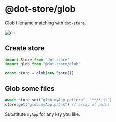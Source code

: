 # @dot-store/glob

Glob filename matching with `dot-store`.

![cli](https://gifer.com/i/68UI.gif)

## Create store

```js
import Store from "dot-store"
import glob from "@dot-store/glob"

const store = glob(new Store())
```

## Glob some files

```js
await store.set("glob.myApp.pattern", "**/*.js")
store.get("glob.myApp.paths") // array of paths
```

Substitute `myApp` for any key you like.
